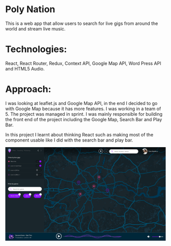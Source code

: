 # Poly Nation
This is a web app that allow users to search for live gigs from around the world and stream live music. 

# Technologies: 
React, React Router, Redux, Context API, Google Map API, Word Press API and HTML5 Audio.  

# Approach:
I was looking at leaflet.js and Google Map API, in the end I decided to go with Google Map because it has more features. I was working in a team of 5. The project was managed in sprint. I was mainly responsible for building the front end of the project including the Google Map, Search Bar and Play Bar. 

In this project I learnt about thinking React such as making most of the component usable like I did with the search bar and play bar. 

![interface](https://github.com/Jcct100/PolyNation/blob/master/image/Filter.png)

 
